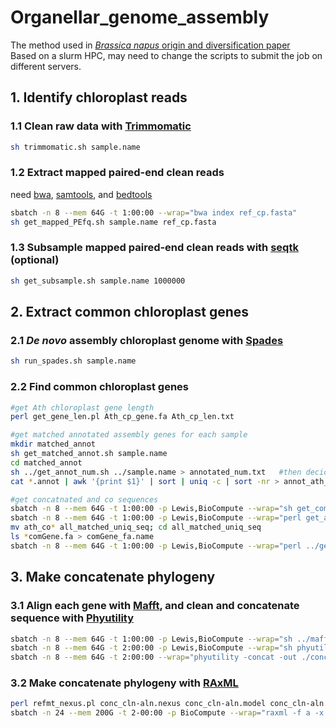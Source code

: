 # Organellar_genome_assembly
The method used in [*Brassica napus* origin and diversification paper](https://www.nature.com/articles/s41467-019-10757-1)     
Based on a slurm HPC, may need to change the scripts to submit the job on different servers.
## 1. Identify chloroplast reads
### 1.1 Clean raw data with [Trimmomatic](http://www.usadellab.org/cms/?page=trimmomatic)
```bash
sh trimmomatic.sh sample.name
```
### 1.2 Extract mapped paired-end clean reads
need [bwa](https://github.com/lh3/bwa), [samtools](https://github.com/samtools/samtools), and [bedtools](https://github.com/arq5x/bedtools2)
```bash
sbatch -n 8 --mem 64G -t 1:00:00 --wrap="bwa index ref_cp.fasta"
sh get_mapped_PEfq.sh sample.name ref_cp.fasta
```
### 1.3 Subsample mapped paired-end clean reads with [seqtk](https://github.com/lh3/seqtk) (optional)
```bash
sh get_subsample.sh sample.name 1000000
```
## 2. Extract common chloroplast genes
### 2.1 *De novo* assembly chloroplast genome with [Spades](https://github.com/ablab/spades)
```bash
sh run_spades.sh sample.name
```
### 2.2 Find common chloroplast genes
```bash
#get Ath chloroplast gene length
perl get_gene_len.pl Ath_cp_gene.fa Ath_cp_len.txt

#get matched annotated assembly genes for each sample
mkdir matched_annot
sh get_matched_annot.sh sample.name 
cd matched_annot
sh ../get_annot_num.sh ../sample.name > annotated_num.txt	#then decide if you need to discard some bad assembled samples
cat *.annot | awk '{print $1}' | sort | uniq -c | sort -nr > annot_ath_gene.stat	#only keep the genes annotated the same number with your sample number, then copy these gene names from annot_ath_gene.stat to "comm_ath_gene.name"

#get concatnated and co sequences
sbatch -n 8 --mem 64G -t 1:00:00 -p Lewis,BioCompute --wrap="sh get_comm_genes.sh sample.name"
sbatch -n 8 --mem 64G -t 1:00:00 -p Lewis,BioCompute --wrap="perl get_ath_ref_fa.pl Ath_cp_gene.fa comm_ath_gene.name"
mv ath_co* all_matched_uniq_seq; cd all_matched_uniq_seq
ls *comGene.fa > comGene_fa.name
sbatch -n 8 --mem 64G -t 1:00:00 -p Lewis,BioCompute --wrap="perl ../get_singleGene.pl ../comm_ath_gene.name comGene_fa.name"
```
## 3. Make concatenate phylogeny
### 3.1 Align each gene with [Mafft](https://mafft.cbrc.jp/alignment/software/), and clean and concatenate sequence with [Phyutility](https://github.com/blackrim/phyutility)
```bash
sbatch -n 8 --mem 64G -t 1:00:00 -p Lewis,BioCompute --wrap="sh ../mafft.sh ../comm_ath_gene.name"
sbatch -n 8 --mem 64G -t 2:00:00 -p Lewis,BioCompute --wrap="sh phyutility_clean.sh ../comm_ath_gene.name"
sbatch -n 8 --mem 64G -t 2:00:00 --wrap="phyutility -concat -out ./conc_cln-aln.nexus -in ./ATCG00010.1.cln-aln ./ATCG00020.1.cln-aln ./ATCG00030.1.cln-aln ./ATCG00040.1.cln-aln ./ATCG00060.1.cln-aln ./ATCG00065.1.cln-aln ./ATCG00080.1.cln-aln ./ATCG00090.1.cln-aln ./ATCG00100.1.cln-aln ./ATCG00110.1.cln-aln ./ATCG00120.1.cln-aln ./ATCG00140.1.cln-aln ./ATCG00150.1.cln-aln ./ATCG00160.1.cln-aln ./ATCG00180.1.cln-aln ./ATCG00200.1.cln-aln ./ATCG00210.1.cln-aln ./ATCG00220.1.cln-aln ./ATCG00230.1.cln-aln ./ATCG00240.1.cln-aln ./ATCG00250.1.cln-aln ./ATCG00260.1.cln-aln ./ATCG00270.1.cln-aln ./ATCG00280.1.cln-aln ./ATCG00290.1.cln-aln ./ATCG00300.1.cln-aln ./ATCG00310.1.cln-aln ./ATCG00320.1.cln-aln ./ATCG00330.1.cln-aln ./ATCG00340.1.cln-aln ./ATCG00360.1.cln-aln ./ATCG00370.1.cln-aln ./ATCG00380.1.cln-aln ./ATCG00390.1.cln-aln ./ATCG00410.1.cln-aln ./ATCG00420.1.cln-aln ./ATCG00430.1.cln-aln ./ATCG00440.1.cln-aln ./ATCG00450.1.cln-aln ./ATCG00460.1.cln-aln ./ATCG00470.1.cln-aln ./ATCG00480.1.cln-aln ./ATCG00510.1.cln-aln ./ATCG00530.1.cln-aln ./ATCG00540.1.cln-aln ./ATCG00550.1.cln-aln ./ATCG00560.1.cln-aln ./ATCG00570.1.cln-aln ./ATCG00580.1.cln-aln ./ATCG00590.1.cln-aln ./ATCG00610.1.cln-aln ./ATCG00620.1.cln-aln ./ATCG00630.1.cln-aln ./ATCG00640.1.cln-aln ./ATCG00650.1.cln-aln ./ATCG00680.1.cln-aln ./ATCG00690.1.cln-aln ./ATCG00700.1.cln-aln ./ATCG00710.1.cln-aln ./ATCG00720.1.cln-aln ./ATCG00730.1.cln-aln ./ATCG00750.1.cln-aln ./ATCG00760.1.cln-aln ./ATCG00770.1.cln-aln ./ATCG00780.1.cln-aln ./ATCG00790.1.cln-aln ./ATCG00810.1.cln-aln ./ATCG00830.1.cln-aln ./ATCG00840.1.cln-aln ./ATCG00850.1.cln-aln ./ATCG00880.1.cln-aln ./ATCG00890.1.cln-aln ./ATCG00900.1.cln-aln ./ATCG00905.1.cln-aln ./ATCG00910.1.cln-aln ./ATCG00920.1.cln-aln ./ATCG00940.1.cln-aln ./ATCG00950.1.cln-aln ./ATCG00960.1.cln-aln ./ATCG00970.1.cln-aln ./ATCG00980.1.cln-aln ./ATCG00990.1.cln-aln ./ATCG01020.1.cln-aln ./ATCG01030.1.cln-aln ./ATCG01040.1.cln-aln ./ATCG01050.1.cln-aln ./ATCG01080.1.cln-aln ./ATCG01100.1.cln-aln ./ATCG01110.1.cln-aln ./ATCG01120.1.cln-aln ./ATCG01140.1.cln-aln ./ATCG01150.1.cln-aln ./ATCG01160.1.cln-aln ./ATCG01170.1.cln-aln ./ATCG01180.1.cln-aln ./ATCG01190.1.cln-aln ./ATCG01210.1.cln-aln ./ATCG01220.1.cln-aln ./ATCG01230.1.cln-aln ./ATCG01240.1.cln-aln ./ATCG01250.1.cln-aln ./ATCG01260.1.cln-aln ./ATCG01290.1.cln-aln ./ATCG01300.1.cln-aln ./ATCG01310.1.cln-aln"
```
### 3.2 Make concatenate phylogeny with [RAxML](https://cme.h-its.org/exelixis/web/software/raxml/index.html)
```bash
perl refmt_nexus.pl conc_cln-aln.nexus conc_cln-aln.model conc_cln-aln.phylip
sbatch -n 24 --mem 200G -t 2-00:00 -p BioCompute --wrap="raxml -f a -x 12345 -p 12345 -# 100 -m GTRGAMMA -s conc_cln-aln.phylip -q conc_cln-aln.model -n conc_cln-aln -o Ath -T 24"
```








